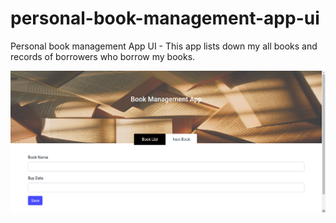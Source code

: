 # personal-book-management-app-ui
Personal book management App UI - This app lists down my all books and records of borrowers who borrow my books.

![Demo Animation](new_book.png?raw=true)
